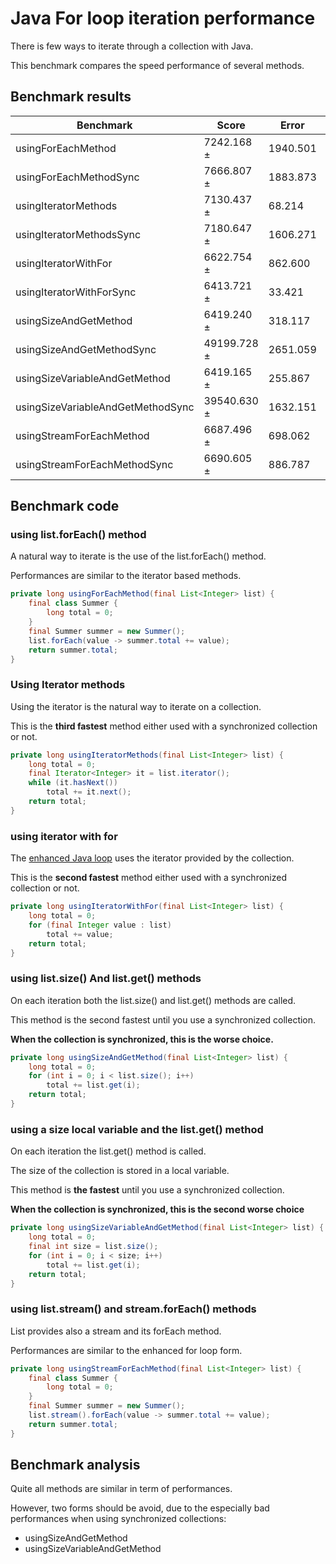 Java For loop iteration performance
===================================

There is few ways to iterate through a collection with Java.

This benchmark compares the speed performance of several methods.

Benchmark results
-----------------

| Benchmark                          |      Score  |  Error   | Units |
| -----------------------------------| ----------- | -------- | ----- |
| usingForEachMethod                 |  7242.168 ± | 1940.501 | ns/op |
| usingForEachMethodSync             |  7666.807 ± | 1883.873 | ns/op |
| usingIteratorMethods               |  7130.437 ± |   68.214 | ns/op |
| usingIteratorMethodsSync           |  7180.647 ± | 1606.271 | ns/op |
| usingIteratorWithFor               |  6622.754 ± |  862.600 | ns/op |
| usingIteratorWithForSync           |  6413.721 ± |   33.421 | ns/op |
| usingSizeAndGetMethod              |  6419.240 ± |  318.117 | ns/op |
| usingSizeAndGetMethodSync          | 49199.728 ± | 2651.059 | ns/op |
| usingSizeVariableAndGetMethod      |  6419.165 ± |  255.867 | ns/op |
| usingSizeVariableAndGetMethodSync  | 39540.630 ± | 1632.151 | ns/op |
| usingStreamForEachMethod           |  6687.496 ± |  698.062 | ns/op |
| usingStreamForEachMethodSync       |  6690.605 ± |  886.787 | ns/op |


Benchmark code
--------------

### using list.forEach() method

A natural way to iterate is the use of the list.forEach() method.

Performances are similar to the iterator based methods.

```java
private long usingForEachMethod(final List<Integer> list) {
    final class Summer {
        long total = 0;
    }
    final Summer summer = new Summer();
    list.forEach(value -> summer.total += value);
    return summer.total;
}
```
    
### Using Iterator methods

Using the iterator is the natural way to iterate on a collection.

This is the **third fastest** method either used with a synchronized collection or not.

```java
private long usingIteratorMethods(final List<Integer> list) {
    long total = 0;
    final Iterator<Integer> it = list.iterator();
    while (it.hasNext())
        total += it.next();
    return total;
}
```

### using iterator with for

The [enhanced Java loop](https://blogs.oracle.com/corejavatechtips/using-enhanced-for-loops-with-your-classes)
uses the iterator provided by the collection.

This is the **second fastest** method either used with a synchronized collection or not.

```java
private long usingIteratorWithFor(final List<Integer> list) {
    long total = 0;
    for (final Integer value : list)
        total += value;
    return total;
}
```

### using list.size() And list.get() methods

On each iteration both the list.size() and list.get() methods are called.

This method is the second fastest until you use a synchronized collection.

**When the collection is synchronized, this is the worse choice.**

```java
private long usingSizeAndGetMethod(final List<Integer> list) {
    long total = 0;
    for (int i = 0; i < list.size(); i++)
        total += list.get(i);
    return total;
}
```

### using a size local variable and the list.get() method

On each iteration the list.get() method is called.

The size of the collection is stored in a local variable.

This method is **the fastest** until you use a synchronized collection.

**When the collection is synchronized, this is the second worse choice**

```java
private long usingSizeVariableAndGetMethod(final List<Integer> list) {
    long total = 0;
    final int size = list.size();
    for (int i = 0; i < size; i++)
        total += list.get(i);
    return total;
}
```

###  using list.stream() and stream.forEach() methods

List provides also a stream and its forEach method.

Performances are similar to the enhanced for loop form.

```java
private long usingStreamForEachMethod(final List<Integer> list) {
    final class Summer {
        long total = 0;
    }
    final Summer summer = new Summer();
    list.stream().forEach(value -> summer.total += value);
    return summer.total;
}
```

Benchmark analysis
------------------

Quite all methods are similar in term of performances.

However, two forms should be avoid, due to the especially bad performances when using
synchronized collections:

- usingSizeAndGetMethod
- usingSizeVariableAndGetMethod
